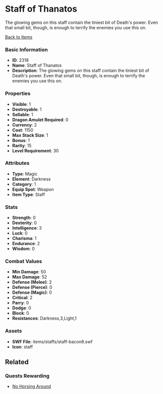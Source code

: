 # Staff of Thanatos

The glowing gems on this staff contain the tiniest bit of Death's power.  Even that small bit, though, is enough to terrify the enemies you use this on.


[Back to Items](../items.md)

### Basic Information

- **ID**: 2318
- **Name**: Staff of Thanatos
- **Description**: The glowing gems on this staff contain the tiniest bit of Death&#039;s power.  Even that small bit, though, is enough to terrify the enemies you use this on.


### Properties

- **Visible**: 1
- **Destroyable**: 1
- **Sellable**: 1
- **Dragon Amulet Required**: 0
- **Currency**: 2
- **Cost**: 1150
- **Max Stack Size**: 1
- **Bonus**: 1
- **Rarity**: 15
- **Level Requirement**: 30

### Attributes

- **Type**: Magic
- **Element**: Darkness
- **Category**: 1
- **Equip Spot**: Weapon
- **Item Type**: Staff

### Stats

- **Strength**: 0
- **Dexterity**: 0
- **Intelligence**: 3
- **Luck**: 0
- **Charisma**: 1
- **Endurance**: 2
- **Wisdom**: 0

### Combat Values

- **Min Damage**: 50
- **Max Damage**: 52
- **Defense (Melee)**: 2
- **Defense (Pierce)**: 0
- **Defense (Magic)**: 0
- **Critical**: 2
- **Parry**: 0
- **Dodge**: 0
- **Block**: 0
- **Resistances**: Darkness,3,Light,1

### Assets

- **SWF File**: items/staffs/staff-bacon8.swf
- **Icon**: staff

## Related

### Quests Rewarding

- [No Horsing Around](../quests/372-no-horsing-around.md)

